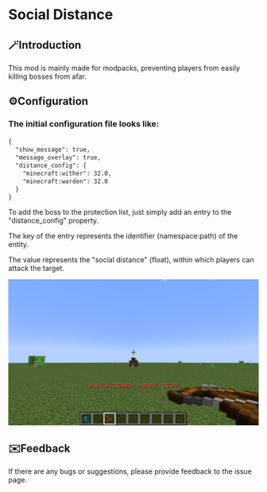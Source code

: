 # Social Distance

## 🪄Introduction

This mod is mainly made for modpacks, preventing players from easily killing bosses from afar.

## ⚙️Configuration

### The initial configuration file looks like:

```
{
  "show_message": true,
  "message_overlay": true,
  "distance_config": {
    "minecraft:wither": 32.0,
    "minecraft:warden": 32.0
  }
}
```

To add the boss to the protection list, just simply add an entry to the "distance_config" property.

The key of the entry represents the identifier (namespace:path) of the entity.

The value represents the "social distance" (float), within which players can attack the target.

![Screenshot](assets/social-distance/screenshot.png)

## ✉️Feedback

If there are any bugs or suggestions, please provide feedback to the issue page.